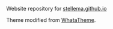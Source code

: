 Website repository for [stellema.github.io](https://stellema.github.io)

Theme modified from [WhataTheme](https://github.com/thedevslot/WhatATheme).
